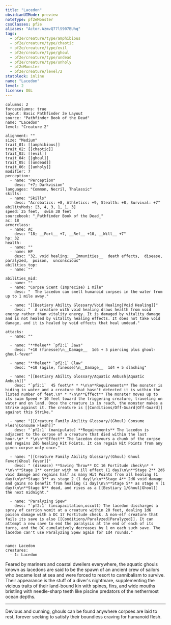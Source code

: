 ```yaml
---
title: "Lacedon"
obsidianUIMode: preview
noteType: pf2eMonster
cssClasses: pf2e
aliases: "Actor.AzmvQ77lS907BUhq" 
tags:
  - pf2e/creature/type/amphibious
  - pf2e/creature/type/chaotic
  - pf2e/creature/type/evil
  - pf2e/creature/type/ghoul
  - pf2e/creature/type/undead
  - pf2e/creature/type/unholy
  - pf2eMonster
  - pf2e/creature/level/2
statblock: inline
name: "Lacedon"
level: 2
license: OGL
---
```


```statblock
columns: 2
forcecolumns: true
layout: Basic Pathfinder 2e Layout
source: "Pathfinder Book of the Dead"
name: "Lacedon"
level: "Creature 2"

alignment: ""
size: "Medium"
trait_01: [[amphibious]]
trait_02: [[chaotic]]
trait_03: [[evil]]
trait_04: [[ghoul]]
trait_05: [[undead]]
trait_06: [[unholy]]
modifier: 7
perception:
  - name: "Perception"
    desc: "+7; Darkvision"
languages: "Common, Necril, Thalassic"
skills:
  - name: "Skills"
    desc: "Acrobatics: +8, Athletics: +9, Stealth: +8, Survival: +7"
abilityMods: [3, 4, 3, 1, 1, 3]
speed: 25 feet,  swim 30 feet
sourcebook: "_Pathfinder Book of the Dead_"
ac: 18
armorclass:
  - name: AC
    desc: "18; __Fort__ +7, __Ref__ +10, __Will__ +7"
hp: 32
health:
  - name: ""
  - name: HP
    desc: "32, void healing; __Immunities__  death effects,  disease,  paralyzed,  poison,  unconscious"
abilities_top:
  - name: ""

abilities_mid:
  - name: ""
  - name: "Corpse Scent (Imprecise) 1 mile"
    desc: "  The lacedon can smell humanoid corpses in the water from up to 1 mile away."

  - name: "[[Bestiary Ability Glossary/Void Healing|Void Healing]]"
    desc: "  A creature with void healing draws health from void energy rather than vitality energy. It is damaged by vitality damage and is not healed by vitality healing effects. It does not take void damage, and it is healed by void effects that heal undead."

attacks:
  - name: ""

  - name: "**Melee** `pf2:1` Jaws"
    desc: "+10 (finesse)\n__Damage__  1d6 + 5 piercing plus ghoul-ghoul-fever"

  - name: "**Melee** `pf2:1` Claw"
    desc: "+10 (agile, finesse)\n__Damage__  1d4 + 5 slashing"

  - name: "[[Bestiary Ability Glossary/Aquatic Ambush|Aquatic Ambush]]"
    desc: "`pf2:1`  45 feet\n* * *\n\n**Requirements** The monster is hiding in water and a creature that hasn't detected it is within the listed number of feet.\n* * *\n\n**Effect** The monster moves up to its swim Speed + 10 feet toward the triggering creature, traveling on water and on land. Once the creature is in reach, the monster makes a Strike against it. The creature is [[Conditions/Off-Guard|Off-Guard]] against this Strike."

  - name: "[[Creature Family Ability Glossary/(Ghoul) Consume Flesh|Consume Flesh]]"
    desc: "`pf2:1` (manipulate) **Requirements** The lacedon is adjacent to the corpse of a creature that died within the last hour.\n* * *\n\n**Effect** The lacedon devours a chunk of the corpse and regains 2d6 healing Hit Points. It can regain Hit Points from any given corpse only once."

  - name: "[[Creature Family Ability Glossary/(Ghoul) Ghoul Fever|Ghoul Fever]]"
    desc: " (disease) **Saving Throw** DC 16 Fortitude check\n* * *\n\n**Stage 1** carrier with no ill effect (1 day)\n\n**Stage 2** 2d6 void damage and regains half as many Hit Points from all healing (1 day)\n\n**Stage 3** as stage 2 (1 day)\n\n**Stage 4** 2d6 void damage and gains no benefit from healing (1 day)\n\n**Stage 5** as stage 4 (1 day)\n\n**Stage 6** dead, and rises as a [[Bestiary 1/Ghoul|Ghoul]] the next midnight."

  - name: "Paralyzing Spew"
    desc: "`pf2:1` (incapacitation,occult) The lacedon discharges a spray of carrion vomit at a creature within 20 feet, dealing 1d6 poison damage with a DC 17 Fortitude check. A non-elf creature that fails its save is also [[Conditions/Paralyzed|Paralyzed]]. It can attempt a new save to end the paralysis at the end of each of its turns, and the DC cumulatively decreases by 1 on each such save. The lacedon can't use Paralyzing Spew again for 1d4 rounds."
 
```

```encounter-table
name: Lacedon
creatures:
  - 1: Lacedon
```



Feared by mariners and coastal dwellers everywhere, the aquatic ghouls known as lacedons are said to be the spawn of an ancient crew of sailors who became lost at sea and were forced to resort to cannibalism to survive. Their appearance is the stuff of a diver's nightmare, supplementing the vicious traits of their land-bound kin with spines, fins, and wide mouths bristling with needle-sharp teeth like piscine predators of the nethermost ocean depths.

* * *

Devious and cunning, ghouls can be found anywhere corpses are laid to rest, forever seeking to satisfy their boundless craving for humanoid flesh.
